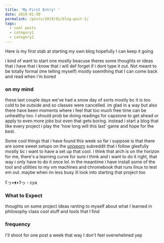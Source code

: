 ```yaml
---
title: 'My First Entry! '
date: 2019-01-30
permalink: /posts/2019/01/blog-post-1/
tags:
  - cool posts
  - category1
  - category2
---
```


Here is my first stab at starting my own blog hopefully I can keep it going 

i kind of want to start one mostly beacuse theres some thoughts or ideas that i have that i know that i will def forget if i dont type it out. Not meant to be totally formal (me telling myself) mostly soemthing that I can come back and read when i'm bored

### on my mind
these last couple days we've had a snow day of sorts mostly bc it is too cold to be outside and so classes were cancelled. im glad in a way but also there have been moments where i feel that too much free time can be unhealthy too. I should prob be doing readings for capstone to get ahead or apply to even more jobs but even that gets boring. instead i start a blog that like every project i play the 'how long will this last' game and hope for the best. 

Some cool things that i have found this week so far i suppose is that there are some sweet setups on the [unixporn](https://www.reddit.com/r/unixporn/) subreddit that i follow gleefully mostly bc i want to have a set up that cool. i think that arch is on the horizon for me, there's a learning curve for sure i think and i want to do it right, that way i only have to do it once lol. in the meantime i have install some of the tool and utilities to my vm machines and chromebook that runs linux to test em out. maybe when im less busy ill look into starting that project too

ʕっ•ᴥ•ʔっ - cya

### What to Expect
thoughts on some project ideas
ranting to myself about what I learned in philosophy class
cool stuff and tools that I find

### frequency
I'll shoot for one post a week that way I don't feel overwhelmed yep
